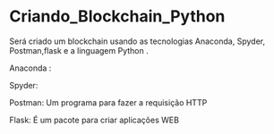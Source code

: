 # Criando_Blockchain_Python
Será criado um blockchain usando as tecnologias Anaconda, Spyder, Postman,flask e a linguagem Python .

Anaconda : 

Spyder:

Postman: Um programa para fazer a requisição HTTP

Flask: É um pacote para criar aplicações WEB
